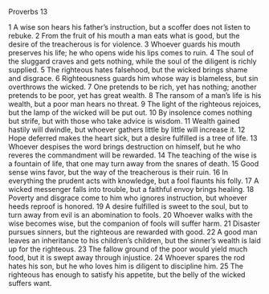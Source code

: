 Proverbs 13

1	A wise son hears his father’s instruction, but a scoffer does not listen to rebuke.
2	From the fruit of his mouth a man eats what is good, but the desire of the treacherous is for violence.
3	Whoever guards his mouth preserves his life; he who opens wide his lips comes to ruin.
4	The soul of the sluggard craves and gets nothing, while the soul of the diligent is richly supplied.
5	The righteous hates falsehood, but the wicked brings shame and disgrace.
6	Righteousness guards him whose way is blameless, but sin overthrows the wicked.
7	One pretends to be rich, yet has nothing; another pretends to be poor, yet has great wealth.
8	The ransom of a man’s life is his wealth, but a poor man hears no threat.
9	The light of the righteous rejoices, but the lamp of the wicked will be put out.
10	By insolence comes nothing but strife, but with those who take advice is wisdom.
11	Wealth gained hastily will dwindle, but whoever gathers little by little will increase it.
12	Hope deferred makes the heart sick, but a desire fulfilled is a tree of life.
13	Whoever despises the word brings destruction on himself, but he who reveres the commandment will be rewarded.
14	The teaching of the wise is a fountain of life, that one may turn away from the snares of death.
15	Good sense wins favor, but the way of the treacherous is their ruin.
16	In everything the prudent acts with knowledge, but a fool flaunts his folly.
17	A wicked messenger falls into trouble, but a faithful envoy brings healing.
18	Poverty and disgrace come to him who ignores instruction, but whoever heeds reproof is honored.
19	A desire fulfilled is sweet to the soul, but to turn away from evil is an abomination to fools.
20	Whoever walks with the wise becomes wise, but the companion of fools will suffer harm.
21	Disaster pursues sinners, but the righteous are rewarded with good.
22	A good man leaves an inheritance to his children’s children, but the sinner’s wealth is laid up for the righteous.
23	The fallow ground of the poor would yield much food, but it is swept away through injustice.
24	Whoever spares the rod hates his son, but he who loves him is diligent to discipline him.
25	The righteous has enough to satisfy his appetite, but the belly of the wicked suffers want.

